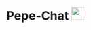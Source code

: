 # Pepe-Chat <img src="https://media0.giphy.com/media/1dkVkTu5wreGk/giphy.gif?cid=ecf05e47apl0kgbp5nmk7ozqaj5oquni584v5pp8f2jyr2f9&rid=giphy.gif&ct=g" height="30"/>
